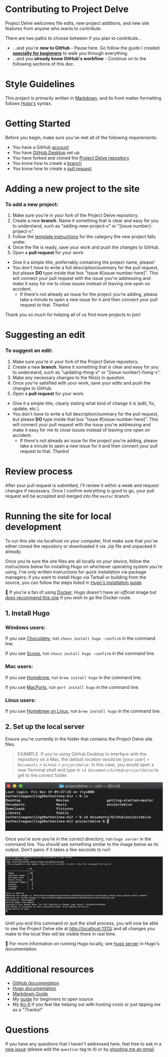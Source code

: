 # Contributing to Project Delve

Project Delve welcomes file edits, new project additions, and new site features from anyone who wants to contribute.

There are two paths to choose between if you plan to contribute...
* ...and you're **new to GitHub** - Pause here. Go follow the guide I created [**specially for beginners**](https://github.com/punnypenguins/projectdelve/blob/main/documentation/for-beginner-contributers.md) to walk you through everything.
* ...and you **already know GitHub's workflow** - Continue on to the following sections of this doc.


# Style Guidelines

This project is primarily written in [Markdown](https://www.markdownguide.org/basic-syntax/), and its front matter formatting follows [Hugo's](https://gohugo.io/content-management/front-matter/) syntax.


# Getting Started

Before you begin, make sure you've met all of the following requirements:

* You have a GitHub [account](https://github.com/join)
* You have [GitHub Desktop](https://desktop.github.com/) set up
* You have forked and cloned the [Project Delve repository](https://github.com/punnypenguins/projectdelve)
* You know how to create a [branch](https://docs.github.com/en/pull-requests/collaborating-with-pull-requests/proposing-changes-to-your-work-with-pull-requests/about-branches)
* You know how to create a [pull request](https://docs.github.com/en/pull-requests/collaborating-with-pull-requests/proposing-changes-to-your-work-with-pull-requests/about-pull-requests)


# Adding a new project to the site

### To add a new project:
1. Make sure you're in your fork of the Project Delve repository.
2. Create a new **branch**. Name it something that is clear and easy for you to understand, such as "adding-new-project-x" or "[issue number]-project-x".
3. Follow the [template instructions](https://github.com/punnypenguins/projectdelve/tree/main/documentation/templates) for the category the new project falls under.
4. Once the file is ready, save your work and push the changes to GitHub.
5. Open a **pull request** for your work:
  - Give it a simple title, preferrably containing the project name, please!
  - You don't *have* to write a full description/summary for the pull request, but please **DO** type inside that box "Issue #[issue-number-here]". This will connect your pull request with the issue you're addressing and make it easy for me to close issues instead of leaving one open on accident.
    - If there's not already an issue for the project you're adding, please take a minute to open a new issue for it and then connect your pull request to that. Thanks!

Thank you so much for helping all of us find more projects to join!


# Suggesting an edit

### To suggest an edit:
1. Make sure you're in your fork of the Project Delve repository.
2. Create a new **branch**. Name it something that is clear and easy for you to understand, such as "updating-thing-x" or "[issue number]-fixing-x".
3. Make any necessary changes to the file(s) in question.
4. Once you're satisfied with your work, save your edits and push the changes to GitHub.
5. Open a **pull request** for your work:
  - Give it a simple title, clearly stating what kind of change it is (edit, fix, update, etc.).
  - You don't *have* to write a full description/summary for the pull request, but please **DO** type inside that box "Issue #[issue-number-here]". This will connect your pull request with the issue you're addressing and make it easy for me to close issues instead of leaving one open on accident.
    - If there's not already an issue for the project you're adding, please take a minute to open a new issue for it and then connect your pull request to that. Thanks!


# Review process

After your pull request is submitted, I'll review it within a week and request changes if necessary. Once I confirm everything is good to go, your pull request will be accepted and merged into the `master` branch.


# Running the site for local development

To run this site via localhost on your computer, first make sure that you've either cloned the repository or downloaded it via .zip file and unpacked it already.

Once you're sure the site files are all locally on your device, follow the instructions below for installing Hugo on whichever operating system you're using. I've only written instructions for quick installation via package managers; if you want to install Hugo via Tarball or building from the source, you can follow the steps listed in [Hugo's installation guide](https://gohugo.io/getting-started/installing/).

🌟 If you're a fan of using [Docker](https://www.docker.com/), Hugo doesn't have an *official* image but [*does* recommend this one](https://hub.docker.com/r/klakegg/hugo/) if you wish to go the Docker route.

## 1. Install Hugo

### Windows users:

If you use [Chocolatey](https://chocolatey.org/), run `choco install hugo -confirm` in the command line.

If you use [Scoop](https://scoop.sh/), run `choco install hugo -confirm` in the command line.

### Mac users:

If you use [Homebrew](https://brew.sh/), run `brew install hugo` in the command line.

If you use [MacPorts](https://www.macports.org/), run `port install hugo` in the command line.

### Linux users:

If you use [Homebrew on Linux](https://docs.brew.sh/Homebrew-on-Linux), run `brew install hugo` in the command line.

## 2. Set up the local server

Ensure you're currently in the folder that contains the Project Delve site files.
> EXAMPLE: If you're using GitHub Desktop to interface with the repository on a Mac, the default location would be [your user] > `Documents` > `GitHub` > `projectdelve`. In this case, you would open a new Terminal shell and type in `cd Documents/GitHub/projectdelve` to get to the correct folder.

<p align="center">
  <img src="https://github.com/punnypenguins/projectdelve/blob/main/documentation/images/cd-navigate.png" alt="Terminal window showing example navigation"/>
</p>

Once you're sure you're in the correct directory, run `hugo server` in the command line. You should see something similar to the image below as its output. Don't panic if it takes a few seconds to run!

<p align="center">
  <img src="https://github.com/punnypenguins/projectdelve/blob/main/documentation/images/hugo-server.png" alt="Terminal window showing hugo server output"/>
</p>

Until you end this command or quit the shell process, you will now be able to see the Project Delve site at [http://localhost:1313/](http://localhost:1313/) and all changes you make to the local files will be visible there in real time.

🌟 For more information on running Hugo locally, see [hugo server](https://gohugo.io/commands/hugo_server/) in Hugo's documentation.


# Additional resources

* [GitHub documentation](https://docs.github.com/en)
* [Hugo documentation](https://gohugo.io/documentation/)
* [Markdown Guide](https://www.markdownguide.org/)
* My [guide](https://github.com/punnypenguins/writing-samples/blob/main/Assorted/beginner-open-source.md) for beginners to open source
* My [Ko-fi](https://ko-fi.com/punnypenguins) if you feel like helping out with hosting costs or just tipping me as a "Thanks!"

# Questions

If you have any questions that I haven't addressed here, feel free to ask in a [new issue](https://github.com/punnypenguins/projectdelve/issues) (please add the `question` tag to it) or by [shooting me an email](kgeerling@protonmail.com).

